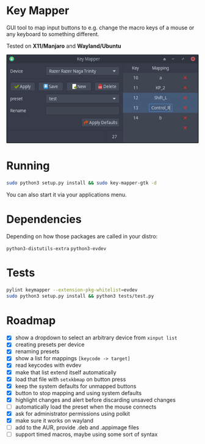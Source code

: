 # Key Mapper

GUI tool to map input buttons to e.g. change the macro keys of a mouse or
any keyboard to something different.

Tested on **X11/Manjaro** and **Wayland/Ubuntu**

<p align="center">
    <img src="data/screenshot.png"/>
</p>

# Running

```bash
sudo python3 setup.py install && sudo key-mapper-gtk -d
```

You can also start it via your applications menu.

# Dependencies

Depending on how those packages are called in your distro:

`python3-distutils-extra` `python3-evdev`

# Tests

```bash
pylint keymapper --extension-pkg-whitelist=evdev
sudo python3 setup.py install && python3 tests/test.py
```

# Roadmap

- [x] show a dropdown to select an arbitrary device from `xinput list`
- [x] creating presets per device
- [x] renaming presets
- [x] show a list for mappings `[keycode -> target]`
- [x] read keycodes with evdev
- [x] make that list extend itself automatically
- [x] load that file with `setxkbmap` on button press
- [x] keep the system defaults for unmapped buttons
- [x] button to stop mapping and using system defaults
- [x] highlight changes and alert before discarding unsaved changes
- [ ] automatically load the preset when the mouse connects
- [x] ask for administrator permissions using polkit
- [x] make sure it works on wayland
- [ ] add to the AUR, provide .deb and .appimage files
- [ ] support timed macros, maybe using some sort of syntax
